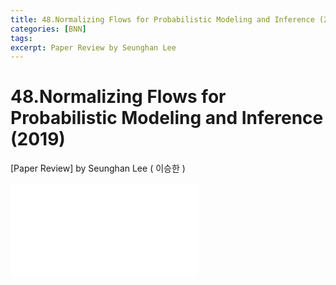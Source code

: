 ```yaml
---
title: 48.Normalizing Flows for Probabilistic Modeling and Inference (2019)
categories: [BNN]
tags: 
excerpt: Paper Review by Seunghan Lee
---
```


48.Normalizing Flows for Probabilistic Modeling and Inference (2019)
====================================================================

[Paper Review] by Seunghan Lee ( 이승한 )

<embed src="/assets/pdf/BNN/review/[review]48.Normalizing Flows for Probabilistic Modeling and Inference (2019).pdf#toolbar=0&navpanes=0&scrollbar=0" type="application/pdf" />
